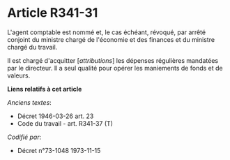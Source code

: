 # Article R341-31

L'agent comptable est nommé et, le cas échéant, révoqué, par arrêté conjoint du ministre chargé de l'économie et des finances
et du ministre chargé du travail.

Il est chargé d'acquitter [*attributions*] les dépenses régulières mandatées par le directeur. Il a seul qualité pour opérer
les maniements de fonds et de valeurs.

**Liens relatifs à cet article**

_Anciens textes_:

  - Décret  1946-03-26 art. 23
  - Code du travail - art. R341-37 (T)

_Codifié par_:

  - Décret n°73-1048 1973-11-15

